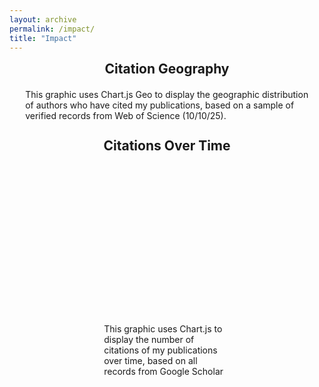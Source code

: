 ```yaml
---
layout: archive
permalink: /impact/
title: "Impact"
---
```


<h2 style="margin-top: 10px; margin-bottom: 20px;text-align: center;">Citation Geography</h2>
<figure style="width: 90%; margin: auto; position: relative;">
    <div id="geochartWrapper" style="width: 100%; height: auto; position: relative;">
        <canvas id="GeoBubbleChart"></canvas>
    </div>
    <figcaption style="text-align: left; margin-top: 2px;">This graphic uses Chart.js Geo to display the geographic distribution of authors who have cited my publications, based on a sample of verified records from Web of Science (10/10/25).</figcaption>
</figure>

<script src="https://cdn.jsdelivr.net/npm/chart.js"></script>
<script src="https://cdn.jsdelivr.net/npm/chartjs-chart-geo"></script>

<script>
fetch('https://cdn.jsdelivr.net/npm/world-atlas@2/countries-50m.json')
    .then(response => response.json())
    .then(countriesData => {
        const countries = ChartGeo.topojson.feature(countriesData, countriesData.objects.countries).features;
        const mapData = {{ site.data.map_data | jsonify }};
        initGeoBubbleChart(countries, mapData);
    });

function initGeoBubbleChart(countries, mapData) {
    const data = {
        labels: mapData.map(d => d.address),
        datasets: [{
            label: '',
            outline: countries,
            showOutline: true,
            backgroundColor: 'rgba(75, 192, 192, 0.2)',
            outlineBackgroundColor: '#f0f0f0',
            data: mapData.map(d => ({
                x: d.lon,
                y: d.lat,
                r: Math.sqrt(d.publicationCount) * 2,
                value: d.publicationCount,
                address: d.address
            })),
            hoverBackgroundColor: 'rgba(0, 133, 183, 0.75)',
            hoverRadius: (context) => {
                return context.raw.r * 1.5;
            }
        }]
    };
    const config = {
        type: 'bubbleMap',
        data: data,
        options: {
            plugins: {
                legend: { display: false },
                tooltip: {
                    enabled: true,
                    mode: 'point',
                    callbacks: {
                        label: function(context) {
                            const data = context.raw;
                            return `${data.address}: ${data.value} publications`;
                        }
                    }
                }
            },
            scales: {
                projection: {
                    axis: 'x',
                    projection: 'equalEarth'
                },
                size: {
                    axis: 'x',
                    size: [1, 20],
                    display: false
                }
            }
        }
    };
    const ctx = document.getElementById('GeoBubbleChart').getContext('2d');
    new Chart(ctx, config);
}
</script>

<br>

<h2 style="margin-top: 10px; margin-bottom: 20px; text-align: center;">Citations Over Time</h2>
<figure style="width: 40%; margin: auto; position: relative;" id="citationsFigure">
    <div style="width: 100%; height: 250px; position: relative;" id="chartWrapper">
        <canvas id="citationsChart"></canvas>
    </div>
    <figcaption style="text-align: left; margin-top: 2px; width: 100%;" id="citationsCaption">This graphic uses Chart.js to display the number of citations of my publications over time, based on all records from Google Scholar</figcaption>
</figure>

<style>
@media (max-width: 768px) {
    #citationsFigure {
        width: 90%!important;
    }
}
</style>


<script>
  const ctx = document.getElementById('citationsChart').getContext('2d');
  const citationsData = {{ site.data.scholar_metrics.cites_per_year | jsonify }};
  const labels = Object.keys(citationsData);
  const data = Object.values(citationsData);

  const citationsChart = new Chart(ctx, {
    type: 'bar',
    data: {
      labels: labels,
      datasets: [{
        data: data,
        backgroundColor: 'rgba(75, 192, 192, 0.5)',
        borderColor: 'rgba(75, 192, 192, 1)',
        borderWidth: 1,
        hoverBackgroundColor: 'rgba(0, 133, 183, 0.75)',
        hoverBorderColor: 'rgba(0, 133, 183, 1)',
        hoverBorderWidth: 2
      }]
    },
    options: {
      responsive: true,
      maintainAspectRatio: false,
      plugins: {
        legend: {
          display: false
        }
      },
      scales: {
        y: {
          beginAtZero: true
        }
      }
    }
  });
</script>